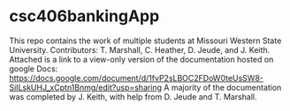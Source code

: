 # csc406bankingApp
This repo contains the work of multiple students at Missouri Western State University. Contributors: T. Marshall, C. Heather, D. Jeude, and J. Keith.
Attached is a link to a view-only version of the documentation hosted on google Docs: https://docs.google.com/document/d/1fvP2sLBOC2FDoW0teUsSW8-SiILskUHJ_xCptn1Bnmg/edit?usp=sharing
A majority of the documentation was completed by J. Keith, with help from D. Jeude and T. Marshall.
